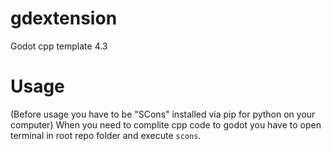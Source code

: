 # gdextension
 Godot cpp template 4.3

# Usage
(Before usage you have to be "SCons" installed via pip for python on your computer)
When you need to complite cpp code to godot you have to open terminal in root repo folder and execute `scons`.
